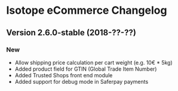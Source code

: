 Isotope eCommerce Changelog
===========================


Version 2.6.0-stable (2018-??-??)
---------------------------------

### New

- Allow shipping price calculation per cart weight (e.g. 10€ * 5kg)
- Added product field for GTIN (Global Trade Item Number)
- Added Trusted Shops front end module
- Added support for debug mode in Saferpay payments
